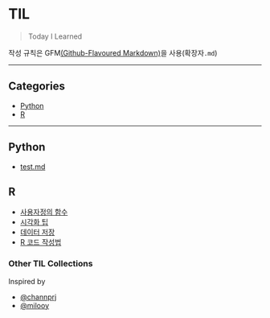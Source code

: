 # TIL
>Today I Learned

작성 규칙은 GFM[(Github-Flavoured Markdown)](https://help.github.com/categories/writing-on-github)을 사용(확장자`.md`)

---

## Categories
- [Python](#Python)
- [R](#R)

---

## Python
* [test.md](docker/docker-for-jekyll.md)

## R
* [사용자정의 함수](R/function.md)
* [시각화 팁](R/Visualization-tips.md)
* [데이터 저장](R/how-to-save.md)
* [R 코드 작성법](R/R-code-style-guide.md)
### Other TIL Collections
Inspired by
* [@channprj](https://github.com/channprj/TIL)
* [@milooy](https://github.com/milooy/TIL)
